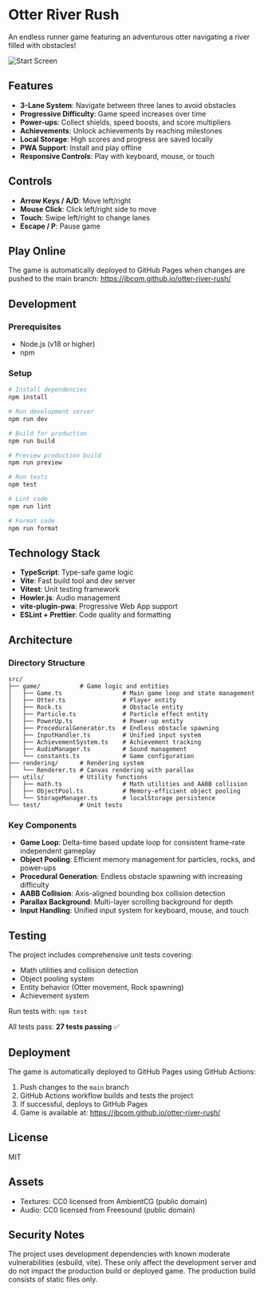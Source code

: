 # Otter River Rush

An endless runner game featuring an adventurous otter navigating a river filled with obstacles!

![Start Screen](https://github.com/user-attachments/assets/11becc6d-0be6-4494-9464-6eb5203bf786)

## Features

- **3-Lane System**: Navigate between three lanes to avoid obstacles
- **Progressive Difficulty**: Game speed increases over time
- **Power-ups**: Collect shields, speed boosts, and score multipliers
- **Achievements**: Unlock achievements by reaching milestones
- **Local Storage**: High scores and progress are saved locally
- **PWA Support**: Install and play offline
- **Responsive Controls**: Play with keyboard, mouse, or touch

## Controls

- **Arrow Keys / A/D**: Move left/right
- **Mouse Click**: Click left/right side to move
- **Touch**: Swipe left/right to change lanes
- **Escape / P**: Pause game

## Play Online

The game is automatically deployed to GitHub Pages when changes are pushed to the main branch:
https://jbcom.github.io/otter-river-rush/

## Development

### Prerequisites

- Node.js (v18 or higher)
- npm

### Setup

```bash
# Install dependencies
npm install

# Run development server
npm run dev

# Build for production
npm run build

# Preview production build
npm run preview

# Run tests
npm test

# Lint code
npm run lint

# Format code
npm run format
```

## Technology Stack

- **TypeScript**: Type-safe game logic
- **Vite**: Fast build tool and dev server
- **Vitest**: Unit testing framework
- **Howler.js**: Audio management
- **vite-plugin-pwa**: Progressive Web App support
- **ESLint + Prettier**: Code quality and formatting

## Architecture

### Directory Structure

```
src/
├── game/           # Game logic and entities
│   ├── Game.ts                 # Main game loop and state management
│   ├── Otter.ts                # Player entity
│   ├── Rock.ts                 # Obstacle entity
│   ├── Particle.ts             # Particle effect entity
│   ├── PowerUp.ts              # Power-up entity
│   ├── ProceduralGenerator.ts  # Endless obstacle spawning
│   ├── InputHandler.ts         # Unified input system
│   ├── AchievementSystem.ts    # Achievement tracking
│   ├── AudioManager.ts         # Sound management
│   └── constants.ts            # Game configuration
├── rendering/      # Rendering system
│   └── Renderer.ts # Canvas rendering with parallax
├── utils/          # Utility functions
│   ├── math.ts                 # Math utilities and AABB collision
│   ├── ObjectPool.ts           # Memory-efficient object pooling
│   └── StorageManager.ts       # localStorage persistence
└── test/           # Unit tests
```

### Key Components

- **Game Loop**: Delta-time based update loop for consistent frame-rate independent gameplay
- **Object Pooling**: Efficient memory management for particles, rocks, and power-ups
- **Procedural Generation**: Endless obstacle spawning with increasing difficulty
- **AABB Collision**: Axis-aligned bounding box collision detection
- **Parallax Background**: Multi-layer scrolling background for depth
- **Input Handling**: Unified input system for keyboard, mouse, and touch

## Testing

The project includes comprehensive unit tests covering:
- Math utilities and collision detection
- Object pooling system
- Entity behavior (Otter movement, Rock spawning)
- Achievement system

Run tests with: `npm test`

All tests pass: **27 tests passing** ✅

## Deployment

The game is automatically deployed to GitHub Pages using GitHub Actions:

1. Push changes to the `main` branch
2. GitHub Actions workflow builds and tests the project
3. If successful, deploys to GitHub Pages
4. Game is available at: https://jbcom.github.io/otter-river-rush/

## License

MIT

## Assets

- Textures: CC0 licensed from AmbientCG (public domain)
- Audio: CC0 licensed from Freesound (public domain)

## Security Notes

The project uses development dependencies with known moderate vulnerabilities (esbuild, vite). These only affect the development server and do not impact the production build or deployed game. The production build consists of static files only.
